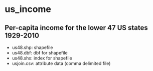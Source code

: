 us_income
=========
Per-capita income for the lower 47 US states 1929-2010
------------------------------------------------------

 * us48.shp: shapefile 
 * us48.dbf: dbf for shapefile
 * us48.shx: index for shapefile
 * usjoin.csv: attribute data (comma delimited file)
